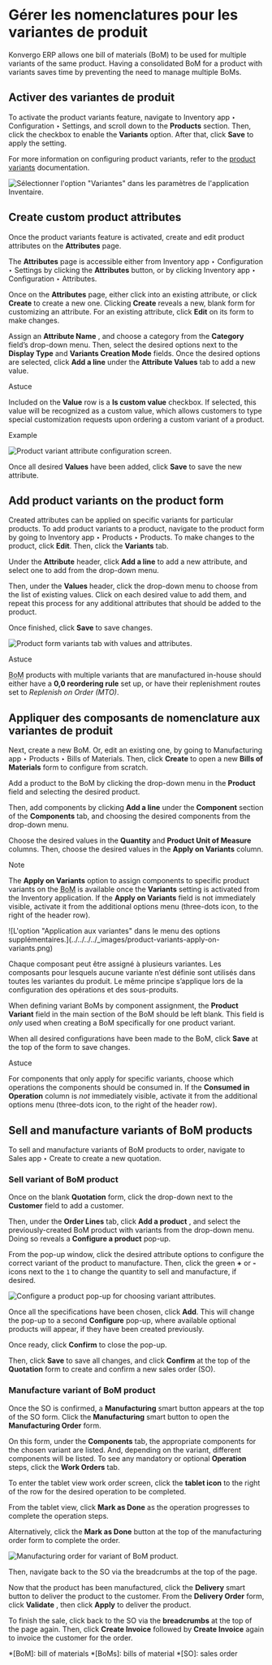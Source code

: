 # Gérer les nomenclatures pour les variantes de produit

Konvergo ERP allows one bill of materials (BoM) to be used for multiple variants of
the same product. Having a consolidated BoM for a product with variants saves
time by preventing the need to manage multiple BoMs.

## Activer des variantes de produit

To activate the product variants feature, navigate to Inventory app ‣
Configuration ‣ Settings, and scroll down to the **Products** section. Then,
click the checkbox to enable the **Variants** option. After that, click
**Save** to apply the setting.

For more information on configuring product variants, refer to the [product
variants](../../../sales/sales/products_prices/products/variants)
documentation.

![Sélectionner l'option "Variantes" dans les paramètres de l'application
Inventaire.](../../../../_images/product-variants-variants-settings.png)

## Create custom product attributes

Once the product variants feature is activated, create and edit product
attributes on the **Attributes** page.

The **Attributes** page is accessible either from Inventory app ‣
Configuration ‣ Settings by clicking the **Attributes** button, or by clicking
Inventory app ‣ Configuration ‣ Attributes.

Once on the **Attributes** page, either click into an existing attribute, or
click **Create** to create a new one. Clicking **Create** reveals a new, blank
form for customizing an attribute. For an existing attribute, click **Edit**
on its form to make changes.

Assign an **Attribute Name** , and choose a category from the **Category**
field’s drop-down menu. Then, select the desired options next to the **Display
Type** and **Variants Creation Mode** fields. Once the desired options are
selected, click **Add a line** under the **Attribute Values** tab to add a new
value.

<div class="alert alert-info">
<p class="alert-title">
Astuce</p><p>Included on the <b>Value</b> row is a <b>Is custom value</b> checkbox. If selected,
this value will be recognized as a custom value, which allows customers to type special
customization requests upon ordering a custom variant of a product.</p>
</div> <div class="alert alert-success">
<p class="alert-title">
Example</p><img alt="Product variant attribute configuration screen." class="align-center" src="../../../../_images/product-variants-attribute.png"/>
</div>

Once all desired **Values** have been added, click **Save** to save the new
attribute.

## Add product variants on the product form

Created attributes can be applied on specific variants for particular
products. To add product variants to a product, navigate to the product form
by going to Inventory app ‣ Products ‣ Products. To make changes to the
product, click **Edit**. Then, click the **Variants** tab.

Under the **Attribute** header, click **Add a line** to add a new attribute,
and select one to add from the drop-down menu.

Then, under the **Values** header, click the drop-down menu to choose from the
list of existing values. Click on each desired value to add them, and repeat
this process for any additional attributes that should be added to the
product.

Once finished, click **Save** to save changes.

![Product form variants tab with values and
attributes.](../../../../_images/product-variants-product-form.png)
<div class="alert alert-info">
<p class="alert-title">
Astuce</p><p><abbr title="bill of materials">BoM</abbr> products with multiple variants that are manufactured in-house
should either have a <b>0,0 reordering rule</b> set up, or have their replenishment routes set to
<em>Replenish on Order (MTO)</em>.</p>
</div>

## Appliquer des composants de nomenclature aux variantes de produit

Next, create a new BoM. Or, edit an existing one, by going to Manufacturing
app ‣ Products ‣ Bills of Materials. Then, click **Create** to open a new
**Bills of Materials** form to configure from scratch.

Add a product to the BoM by clicking the drop-down menu in the **Product**
field and selecting the desired product.

Then, add components by clicking **Add a line** under the **Component**
section of the **Components** tab, and choosing the desired components from
the drop-down menu.

Choose the desired values in the **Quantity** and **Product Unit of Measure**
columns. Then, choose the desired values in the **Apply on Variants** column.

<div class="alert alert-primary">
<p class="alert-title">
Note</p><p>The <b>Apply on Variants</b> option to assign components to specific product variants on the
<abbr title="bill of materials">BoM</abbr> is available once the <b>Variants</b> setting is activated
from the Inventory application. If the <b>Apply on Variants</b> field is
not immediately visible, activate it from the additional options menu (three-dots icon, to the
right of the header row).</p>
</div> ![L'option "Application aux variantes" dans le menu des
options supplémentaires.](../../../../_images/product-variants-apply-on-
variants.png)

Chaque composant peut être assigné à plusieurs variantes. Les composants pour
lesquels aucune variante n’est définie sont utilisés dans toutes les variantes
du produit. Le même principe s’applique lors de la configuration des
opérations et des sous-produits.

When defining variant BoMs by component assignment, the **Product Variant**
field in the main section of the BoM should be left blank. This field is
_only_ used when creating a BoM specifically for one product variant.

When all desired configurations have been made to the BoM, click **Save** at
the top of the form to save changes.

<div class="alert alert-info">
<p class="alert-title">
Astuce</p><p>For components that only apply for specific variants, choose which operations the components
should be consumed in. If the <b>Consumed in Operation</b> column is <em>not</em> immediately
visible, activate it from the additional options menu (three-dots icon, to the right of the
header row).</p>
</div>

## Sell and manufacture variants of BoM products

To sell and manufacture variants of BoM products to order, navigate to Sales
app ‣ Create to create a new quotation.

### Sell variant of BoM product

Once on the blank **Quotation** form, click the drop-down next to the
**Customer** field to add a customer.

Then, under the **Order Lines** tab, click **Add a product** , and select the
previously-created BoM product with variants from the drop-down menu. Doing so
reveals a **Configure a product** pop-up.

From the pop-up window, click the desired attribute options to configure the
correct variant of the product to manufacture. Then, click the green **+** or
**-** icons next to the `1` to change the quantity to sell and manufacture, if
desired.

![Configure a product pop-up for choosing variant
attributes.](../../../../_images/product-variants-variant-popup.png)

Once all the specifications have been chosen, click **Add**. This will change
the pop-up to a second **Configure** pop-up, where available optional products
will appear, if they have been created previously.

Once ready, click **Confirm** to close the pop-up.

Then, click **Save** to save all changes, and click **Confirm** at the top of
the **Quotation** form to create and confirm a new sales order (SO).

### Manufacture variant of BoM product

Once the SO is confirmed, a **Manufacturing** smart button appears at the top
of the SO form. Click the **Manufacturing** smart button to open the
**Manufacturing Order** form.

On this form, under the **Components** tab, the appropriate components for the
chosen variant are listed. And, depending on the variant, different components
will be listed. To see any mandatory or optional **Operation** steps, click
the **Work Orders** tab.

To enter the tablet view work order screen, click the **tablet icon** to the
right of the row for the desired operation to be completed.

From the tablet view, click **Mark as Done** as the operation progresses to
complete the operation steps.

Alternatively, click the **Mark as Done** button at the top of the
manufacturing order form to complete the order.

![Manufacturing order for variant of BoM
product.](../../../../_images/product-variants-manufacturing-order.png)

Then, navigate back to the SO via the breadcrumbs at the top of the page.

Now that the product has been manufactured, click the **Delivery** smart
button to deliver the product to the customer. From the **Delivery Order**
form, click **Validate** , then click **Apply** to deliver the product.

To finish the sale, click back to the SO via the **breadcrumbs** at the top of
the page again. Then, click **Create Invoice** followed by **Create Invoice**
again to invoice the customer for the order.

  *[BoM]: bill of materials
  *[BoMs]: bills of material
  *[SO]: sales order

